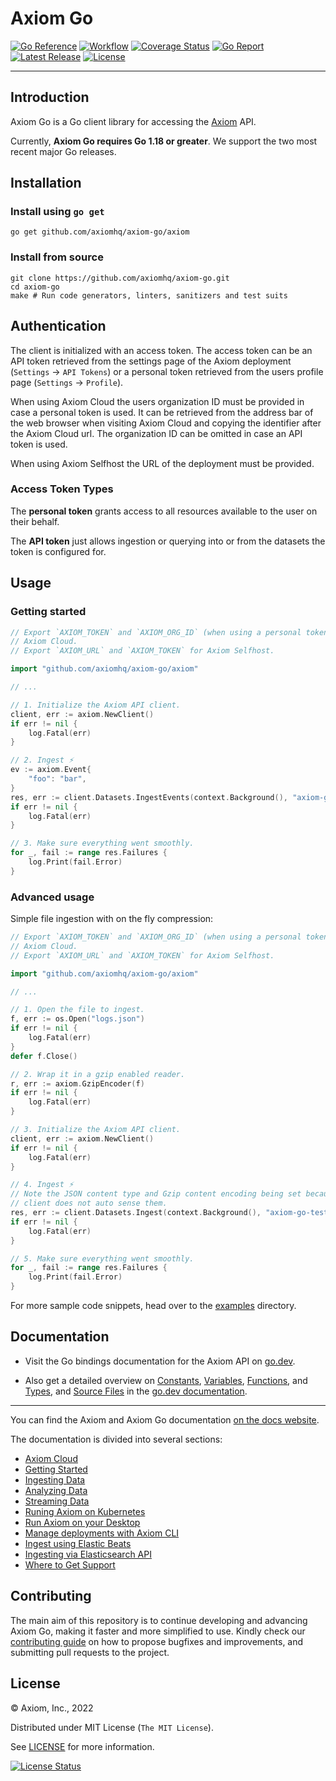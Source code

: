 # Axiom Go

[![Go Reference][gopkg_badge]][gopkg]
[![Workflow][workflow_badge]][workflow]
[![Coverage Status][coverage_badge]][coverage]
[![Go Report][report_badge]][report]
[![Latest Release][release_badge]][release]
[![License][license_badge]][license]

---

## Introduction

Axiom Go is a Go client library for accessing the [Axiom](https://www.axiom.co/)
API.

Currently, **Axiom Go requires Go 1.18 or greater**. We support the two most recent major Go releases.

## Installation

### Install using `go get`

```shell
go get github.com/axiomhq/axiom-go/axiom
```

### Install from source

```shell
git clone https://github.com/axiomhq/axiom-go.git
cd axiom-go
make # Run code generators, linters, sanitizers and test suits
```

## Authentication

The client is initialized with an access token. The access token can be an API
token retrieved from the settings page of the Axiom deployment (`Settings` ->
`API Tokens`) or a personal token retrieved from the users profile page
(`Settings` -> `Profile`).

When using Axiom Cloud the users organization ID must be provided in case a
personal token is used. It can be retrieved from the address bar of the web
browser when visiting Axiom Cloud and copying the identifier after the Axiom
Cloud url. The organization ID can be omitted in case an API token is used.

When using Axiom Selfhost the URL of the deployment must be provided.

### Access Token Types

The **personal token** grants access to all resources available to the user on
their behalf.

The **API token** just allows ingestion or querying into or from the datasets
the token is configured for.

## Usage

### Getting started

```go
// Export `AXIOM_TOKEN` and `AXIOM_ORG_ID` (when using a personal token) for
// Axiom Cloud.
// Export `AXIOM_URL` and `AXIOM_TOKEN` for Axiom Selfhost.

import "github.com/axiomhq/axiom-go/axiom"

// ...

// 1. Initialize the Axiom API client.
client, err := axiom.NewClient()
if err != nil {
	log.Fatal(err)
}

// 2. Ingest ⚡
ev := axiom.Event{
	"foo": "bar",
}
res, err := client.Datasets.IngestEvents(context.Background(), "axiom-go-test", axiom.IngestOptions{}, ev)
if err != nil {
	log.Fatal(err)
}

// 3. Make sure everything went smoothly.
for _, fail := range res.Failures {
	log.Print(fail.Error)
}
```

### Advanced usage

Simple file ingestion with on the fly compression:

```go
// Export `AXIOM_TOKEN` and `AXIOM_ORG_ID` (when using a personal token) for
// Axiom Cloud.
// Export `AXIOM_URL` and `AXIOM_TOKEN` for Axiom Selfhost.

import "github.com/axiomhq/axiom-go/axiom"

// ...

// 1. Open the file to ingest.
f, err := os.Open("logs.json")
if err != nil {
	log.Fatal(err)
}
defer f.Close()

// 2. Wrap it in a gzip enabled reader.
r, err := axiom.GzipEncoder(f)
if err != nil {
	log.Fatal(err)
}

// 3. Initialize the Axiom API client.
client, err := axiom.NewClient()
if err != nil {
	log.Fatal(err)
}

// 4. Ingest ⚡
// Note the JSON content type and Gzip content encoding being set because the
// client does not auto sense them.
res, err := client.Datasets.Ingest(context.Background(), "axiom-go-test", r, axiom.JSON, axiom.Gzip, axiom.IngestOptions{})
if err != nil {
	log.Fatal(err)
}

// 5. Make sure everything went smoothly.
for _, fail := range res.Failures {
	log.Print(fail.Error)
}
```

For more sample code snippets, head over to the [examples](examples) directory.

## Documentation

- Visit the Go bindings documentation for the Axiom API on [go.dev](https://pkg.go.dev/github.com/axiomhq/axiom-go/axiom).

- Also get a detailed overview on [Constants](https://pkg.go.dev/github.com/axiomhq/axiom-go/axiom#pkg-constants), [Variables](https://pkg.go.dev/github.com/axiomhq/axiom-go/axiom#pkg-variables), [Functions](https://pkg.go.dev/github.com/axiomhq/axiom-go/axiom#pkg-functions), and [Types](https://pkg.go.dev/github.com/axiomhq/axiom-go/axiom#pkg-types), and [Source Files](https://pkg.go.dev/github.com/axiomhq/axiom-go/axiom#section-sourcefiles) in the [go.dev documentation](https://pkg.go.dev/github.com/axiomhq/axiom-go/axiom#pkg-index).

---

You can find the Axiom and Axiom Go documentation
[on the docs website](https://docs.axiom.co/).

The documentation is divided into several sections:

- [Axiom Cloud](https://www.axiom.co/docs/install/cloud)
- [Getting Started](https://docs.axiom.co/usage/getting-started/)
- [Ingesting Data](https://docs.axiom.co/usage/ingest/)
- [Analyzing Data](https://docs.axiom.co/usage/analyze/)
- [Streaming Data](https://docs.axiom.co/usage/stream/)
- [Runing Axiom on Kubernetes](https://docs.axiom.co/install/kubernetes/)
- [Run Axiom on your Desktop](https://docs.axiom.co/install/demo/)
- [Manage deployments with Axiom CLI](https://www.axiom.co/docs/reference/cli)
- [Ingest using Elastic Beats](https://docs.axiom.co/data-shippers/elastic-beats/)
- [Ingesting via Elasticsearch API](https://docs.axiom.co/data-shippers/api/)
- [Where to Get Support](https://axiom.co/support)

## Contributing

The main aim of this repository is to continue developing and advancing
Axiom Go, making it faster and more simplified to use. Kindly check our
[contributing guide](https://github.com/axiomhq/axiom-go/blob/main/Contributing.md)
on how to propose bugfixes and improvements, and submitting pull requests to the
project.

## License

&copy; Axiom, Inc., 2022

Distributed under MIT License (`The MIT License`).

See [LICENSE](LICENSE) for more information.

[![License Status][license_status_badge]][license_status]

<!-- Badges -->

[gopkg]: https://pkg.go.dev/github.com/axiomhq/axiom-go
[gopkg_badge]: https://img.shields.io/badge/doc-reference-007d9c?logo=go&logoColor=white&style=flat-square
[workflow]: https://github.com/axiomhq/axiom-go/actions/workflows/push.yml
[workflow_badge]: https://img.shields.io/github/workflow/status/axiomhq/axiom-go/Push?style=flat-square&ghcache=unused
[coverage]: https://codecov.io/gh/axiomhq/axiom-go
[coverage_badge]: https://img.shields.io/codecov/c/github/axiomhq/axiom-go.svg?style=flat-square&ghcache=unused
[report]: https://goreportcard.com/report/github.com/axiomhq/axiom-go
[report_badge]: https://goreportcard.com/badge/github.com/axiomhq/axiom-go?style=flat-square&ghcache=unused
[release]: https://github.com/axiomhq/axiom-go/releases/latest
[release_badge]: https://img.shields.io/github/release/axiomhq/axiom-go.svg?style=flat-square&ghcache=unused
[license]: https://opensource.org/licenses/MIT
[license_badge]: https://img.shields.io/github/license/axiomhq/axiom-go.svg?color=blue&style=flat-square&ghcache=unused
[license_status]: https://app.fossa.com/projects/git%2Bgithub.com%2Faxiomhq%2Faxiom-go
[license_status_badge]: https://app.fossa.com/api/projects/git%2Bgithub.com%2Faxiomhq%2Faxiom-go.svg?type=large&ghcache=unused
